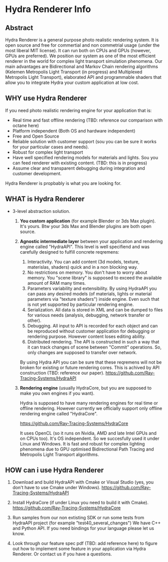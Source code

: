 # Hydra Renderer Info

## Abstract

Hydra Renderer is a general purpose photo realistic rendering system. It is open source and free for commertial and non commetrial usage (under the most liberal MIT license). It can run both on CPUs and GPUs (however, GPUs are preferred). We position our system as one of the most efficient renderer in the world for complex light transport simulation phenomena. Our main advantages are Bidirectional and Markov Chain rendering algorithms (Kelemen Metropolis Light Transport (in progress) and Multiplexed Metropolis Light Transport), elaborated API and programmable shaders that allow you to integrate Hydra your custom application at low cost.   

## WHY use Hydra Renderer

If you need photo realistic rendering engine for your application that is:

* Real time and fast offline rendering (TBD: reference our comparison with octane here)
* Platform independent (Both OS and hardware independent)
* Free and Open Source
* Reliable solution with customer support (sou you can be sure it works for your particular cases and needs).
* Robust for complex light transport
* Have well specified rendering models for materials and lights. Sou you can feed renderer with existing content. (TBD: this is in progress) 
* Assume clear and transparent debugging during integration and customer development.

Hydra Renderer is propbably is what you are looking for.

## WHAT is Hydra Renderer

* 3-level abstraction solution.
  1. **You custom application** (for example Blender or 3ds Max plugin). It's yours.
     Btw your 3ds Max and Blender plugins are both open source.
  
  2. **Agnostic intermediate layer** between your application and rendering engine called "HydraAPI".
     This level is well specifiend and was carefully designed to fulfill concrete reqremens:
     
     1. Interactivity. You can add content (3d models, texture, materislas, shaders) quick and in a non blocking way.
     2. No restrictions on memory. You don't have to worry about memory. You "scene library" is supposed to exceed the available amount of RAM many times. 
     3. Parameters variability and extensibility. By using HydraAPI you can pass any desired models (of materials, lights or material parameters via "texture shaders") inside engine. Even such that is not yet supported by particular rendering engine.
     4. Serialization. All data is stored in XML and can be dumped to files for various needs (analysis, debugging, network transfer or other). 
     5. Debugging. All input to API is recorded for each object and can be reproduced without customer application for debugging or rendering purpose. However content loses editing ability. 
     6. Distributed rendering. The API is constructed in such a way that it can track changes of scene between "Commit" operations. So, only changes are supposed to transfer over network.
     
     By using Hydra API you can be sure that these reqremens will not be broken for existing or future rendering cores.
     This is achived by API construction (TBD: reference our paper). 
     https://github.com/Ray-Tracing-Systems/HydraAPI
     
  3. **Rendering engine** (usually HydraCore, but you are supposed to make you own engines if you want).
  
     Hydra is supposed to have many rendering engines for real time or offline rendering. 
     However currently we officially support only offline rendering engine called "HydraCore". 
     
     https://github.com/Ray-Tracing-Systems/HydraCore 
     
     It uses OpenCL (so it runs on Nvidia, AMD and late Intel GPUs and on CPUs too). It's OS independent. So we succesfully used it under Linux and Windows. It is fast and robust for complex lighting phenomena due to GPU optimised Bidirectional Path Tracing and Metropolis Light Transport algorithms.

## HOW can i use Hydra Renderer

   1. Download and build HydraAPI with Cmake or Visual Studio (yes, you don't have to use Cmake under Windows). https://github.com/Ray-Tracing-Systems/HydraAPI
   
   2. Install HydraCore (if under Linux you need to build it with Cmake). https://github.com/Ray-Tracing-Systems/HydraCore 
   
   3. Run samples from our non extisting SDK or run some tests from HydraAPI project (for example "test40_several_changes")
      We have C++ and Python API. If you need bindings for your language please let us know.
      
   4. Look through our feature spec pdf (TBD: add reference here) to figure out how to implement some feature in your application via Hydra Renderer. Or contact us if you have a questions.

